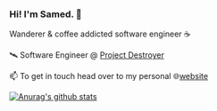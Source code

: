 ### Hi! I'm Samed. 🌌
Wanderer & coffee addicted software engineer ☕

🛰️ Software Engineer @ [Project Destroyer](https://twitter.com/projectdestroyer)

📫 To get in touch head over to my personal 🌐[website](https://samkk.dev)

[![Anurag's github stats](https://github-readme-stats.vercel.app/api/top-langs/?username=samoculus&theme=tokyonight&layout=compact)](https://github.com/anuraghazra/github-readme-stats)

<!--
**samoculus/samoculus** is a ✨ _special_ ✨ repository because its `README.md` (this file) appears on your GitHub profile.

Here are some ideas to get you started:

- 🔭 I’m currently working on ...
- 🌱 I’m currently learning ...
- 👯 I’m looking to collaborate on ...
- 🤔 I’m looking for help with ...
- 💬 Ask me about ...
- 📫 How to reach me: ...
- 😄 Pronouns: ...
- ⚡ Fun fact: ...
-->
